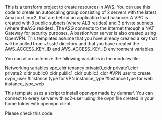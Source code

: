 This is a terraform project to create resources in AWS. You can use this code to create an autoscaling group consisting of 2 servers with the latest Amazon Linux2, 
that are behind an application load balancer. A VPC is created with 3 public subnets (where ALB resides) and 3 private subnets (where theASG resides). The ASG connects to the internet through a NAT Gateway for security purposes. A bastion/vpn server is also created using OpenVPN. This templates assume that you have already created a key that will be pulled from ~/.ssh/ directory and that you have created the AWS_ACCESS_KEY_ID and AWS_ACCESS_KEY_ID environment variables.

You can also customize the following variables in the modules file:

Networking variables
    vpc_cidr 
    tenancy 
    private0_cidr 
    private1_cidr 
    private2_cidr
    public0_cidr 
    public1_cidr 
    public2_cidr
#VPN user to create
    ovpn_user 
#Instance type for VPN
    instance_type 
#Instance type for web
    instance_type_web 

This template uses a script to install openvpn made by dumrauf. You can connect to every server with ec2-user using the ovpn file created in your home folder with openvpn client.

Please check this code.
